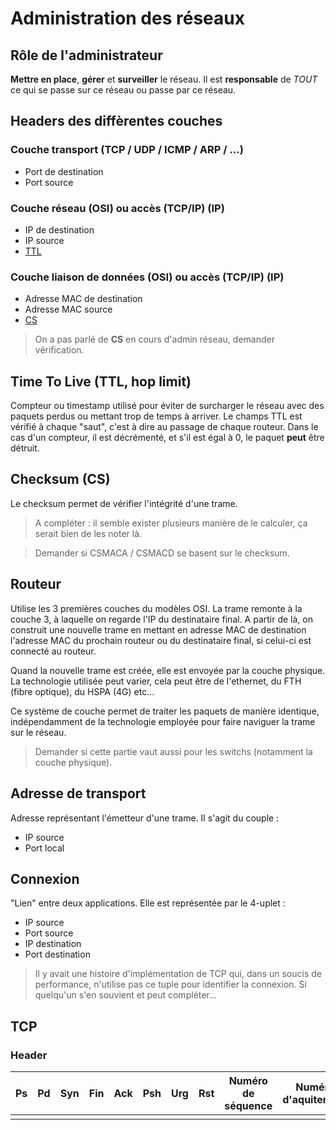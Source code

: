 # Administration des réseaux

## Rôle de l'administrateur

**Mettre en place**, **gérer** et **surveiller** le réseau.
Il est **responsable** de *TOUT* ce qui se passe sur ce réseau ou passe par ce réseau.

## Headers des diffèrentes couches

### Couche **transport** (TCP / UDP / ICMP / ARP / ...)

* Port de destination
* Port source

### Couche **réseau** (OSI) ou **accès** (TCP/IP) (IP)

* IP de destination
* IP source
* [TTL](#Time-To-Leave-(TTL))

### Couche **liaison de données** (OSI) ou **accès** (TCP/IP) (IP)

* Adresse MAC de destination
* Adresse MAC source
* [CS](#Checksum-(CS))

> On a pas parlé de **CS** en cours d'admin réseau, demander vérification.

## Time To Live (TTL, hop limit)

Compteur ou timestamp utilisé pour éviter de surcharger le réseau avec des paquets perdus ou mettant trop de temps à arriver. Le champs TTL est vérifié à chaque "saut", c'est à dire au passage de chaque routeur. Dans le cas d'un compteur, il est décrémenté, et s'il est égal à 0, le paquet **peut** être détruit.

## Checksum (CS)

Le checksum permet de vérifier l'intégrité d'une trame. 

> A compléter : il semble exister plusieurs manière de le calculer, ça serait bien de les noter là.

> Demander si CSMACA / CSMACD se basent sur le checksum.

## Routeur

Utilise les 3 premières couches du modèles OSI. La trame remonte à la couche 3, à laquelle on regarde l'IP du destinataire final. A partir de là, on construit une nouvelle trame en mettant en adresse MAC de destination l'adresse MAC du prochain routeur ou du destinataire final, si celui-ci est connecté au routeur.

Quand la nouvelle trame est créée, elle est envoyée par la couche physique. La technologie utilisée peut varier, cela peut être de l'ethernet, du FTH (fibre optique), du HSPA (4G) etc...

Ce système de couche permet de traiter les paquets de manière identique, indépendamment de la technologie employée pour faire naviguer la trame sur le réseau.

> Demander si cette partie vaut aussi pour les switchs (notamment la couche physique).

## Adresse de transport

Adresse représentant l'émetteur d'une trame. Il s'agit du couple :

* IP source
* Port local

## Connexion

"Lien" entre deux applications. Elle est représentée par le 4-uplet :

* IP source
* Port source
* IP destination
* Port destination

> Il y avait une histoire d'implémentation de TCP qui, dans un soucis de performance, n'utilise pas ce tuple pour identifier la connexion. Si quelqu'un s'en souvient et peut compléter...

## TCP

### Header

| Ps | Pd | Syn | Fin | Ack | Psh | Urg | Rst | Numéro de séquence | Numéro d'aquitement |
|---|---|---|---|---|---|---|---|---|---|
|||||||||||
